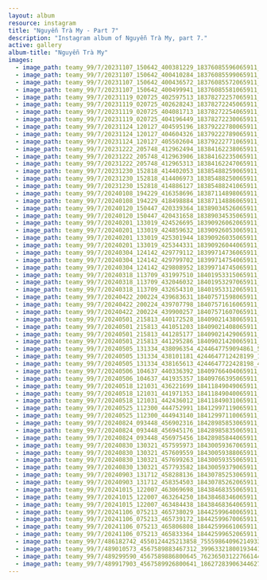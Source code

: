 ```yaml
---
layout: album
resource: instagram
title: "Nguyễn Trà My - Part 7"
description: "Instagram album of Nguyễn Trà My, part 7."
active: gallery
album-title: "Nguyễn Trà My"
images:
  - image_path: teamy_99/7/20231107_150642_400381229_18376085596065911_2906278427316444555_n.jpg
  - image_path: teamy_99/7/20231107_150642_400410284_18376085599065911_7717124706051532119_n.jpg
  - image_path: teamy_99/7/20231107_150642_400436572_18376085572065911_8955639951754228153_n.jpg
  - image_path: teamy_99/7/20231107_150642_400499941_18376085581065911_6022962034586519668_n.jpg
  - image_path: teamy_99/7/20231119_020725_402597513_18378272257065911_3395840167384692999_n.jpg
  - image_path: teamy_99/7/20231119_020725_402628243_18378272245065911_4167957441458629129_n.jpg
  - image_path: teamy_99/7/20231119_020725_404081713_18378272254065911_1861002564194485268_n.jpg
  - image_path: teamy_99/7/20231119_020725_404196449_18378272230065911_7374065133427149131_n.jpg
  - image_path: teamy_99/7/20231124_120127_404595196_18379222780065911_5160318528301003342_n.jpg
  - image_path: teamy_99/7/20231124_120127_404604326_18379222789065911_953683000688460985_n.jpg
  - image_path: teamy_99/7/20231124_120127_405502604_18379222771065911_5045237612519355242_n.jpg
  - image_path: teamy_99/7/20231222_205748_412962494_18384162238065911_3160869803285988546_n.jpg
  - image_path: teamy_99/7/20231222_205748_412963906_18384162235065911_7501120065491725905_n.jpg
  - image_path: teamy_99/7/20231222_205748_412965313_18384162247065911_5623240292404206317_n.jpg
  - image_path: teamy_99/7/20231230_152818_414402053_18385488259065911_6481466077604157328_n.jpg
  - image_path: teamy_99/7/20231230_152818_414406973_18385488250065911_3715130082396876827_n.jpg
  - image_path: teamy_99/7/20231230_152818_414886127_18385488241065911_2581375167982669220_n.jpg
  - image_path: teamy_99/7/20240108_194229_416358696_18387114898065911_1878234931712540426_n.jpg
  - image_path: teamy_99/7/20240108_194229_418498884_18387114886065911_1484203111234722394_n.jpg
  - image_path: teamy_99/7/20240120_150447_420339364_18389034526065911_8025575375167762762_n.jpg
  - image_path: teamy_99/7/20240120_150447_420431658_18389034535065911_746568597673007946_n.jpg
  - image_path: teamy_99/7/20240201_133019_424526695_18390926062065911_6684746884027895484_n.jpg
  - image_path: teamy_99/7/20240201_133019_424859632_18390926053065911_5722697359400100929_n.jpg
  - image_path: teamy_99/7/20240201_133019_425301944_18390926035065911_5377700534705236181_n.jpg
  - image_path: teamy_99/7/20240201_133019_425344331_18390926044065911_3022334430781194578_n.jpg
  - image_path: teamy_99/7/20240304_124142_429779112_18399714736065911_4800288207450273114_n.jpg
  - image_path: teamy_99/7/20240304_124142_429799702_18399714754065911_6701171335667223577_n.jpg
  - image_path: teamy_99/7/20240304_124142_429808952_18399714745065911_2465023215728420081_n.jpg
  - image_path: teamy_99/7/20240318_113709_431997510_18401953315065911_8466926976021722815_n.jpg
  - image_path: teamy_99/7/20240318_113709_432046032_18401953297065911_7485344323864336258_n.jpg
  - image_path: teamy_99/7/20240318_113709_432654310_18401953312065911_5751040330521002830_n.jpg
  - image_path: teamy_99/7/20240422_200224_439683631_18407571598065911_6011563902989254407_n.jpg
  - image_path: teamy_99/7/20240422_200224_439707798_18407571616065911_9033810275487816222_n.jpg
  - image_path: teamy_99/7/20240422_200224_439900257_18407571607065911_5592350968963785133_n.jpg
  - image_path: teamy_99/7/20240501_215813_440172528_18409021438065911_8911570077483095448_n.jpg
  - image_path: teamy_99/7/20240501_215813_441051203_18409021408065911_7517044511914684674_n.jpg
  - image_path: teamy_99/7/20240501_215813_441285177_18409021429065911_9134178001282781053_n.jpg
  - image_path: teamy_99/7/20240501_215813_441295286_18409021420065911_4770893070372155633_n.jpg
  - image_path: teamy_99/7/20240505_131334_438096354_4244647759094861_5331635445561335192_n.jpg
  - image_path: teamy_99/7/20240505_131334_438101181_4244647712428199_101583579192733428_n.jpg
  - image_path: teamy_99/7/20240505_131334_438165613_4244647722428198_4360135407093948361_n.jpg
  - image_path: teamy_99/7/20240506_104637_440336392_18409766404065911_3910251736234295063_n.jpg
  - image_path: teamy_99/7/20240506_104637_441935357_18409766395065911_264062551768779830_n.jpg
  - image_path: teamy_99/7/20240518_121031_436221699_18411849049065911_6337694713375718985_n.jpg
  - image_path: teamy_99/7/20240518_121031_441971353_18411849040065911_5824533749872279353_n.jpg
  - image_path: teamy_99/7/20240518_121031_442436012_18411849031065911_822887317706934056_n.jpg
  - image_path: teamy_99/7/20240525_112300_444752991_18412997119065911_8737299814055666165_n.jpg
  - image_path: teamy_99/7/20240525_112300_444943140_18412997110065911_7779108699915464271_n.jpg
  - image_path: teamy_99/7/20240824_093448_456902316_18428985853065911_3680209373878783363_n.jpg
  - image_path: teamy_99/7/20240824_093448_456945176_18428985835065911_5681399743998628374_n.jpg
  - image_path: teamy_99/7/20240824_093448_456975456_18428985844065911_2264578647257748346_n.jpg
  - image_path: teamy_99/7/20240830_130321_457595973_18430059367065911_3711895317393280070_n.jpg
  - image_path: teamy_99/7/20240830_130321_457609559_18430059388065911_8737739246447047458_n.jpg
  - image_path: teamy_99/7/20240830_130321_457699263_18430059355065911_3155551150503322733_n.jpg
  - image_path: teamy_99/7/20240830_130321_457793582_18430059379065911_5386646017698785302_n.jpg
  - image_path: teamy_99/7/20240903_131712_458288136_18430785253065911_3938154706300254623_n.jpg
  - image_path: teamy_99/7/20240903_131712_458354503_18430785262065911_5029292995844416179_n.jpg
  - image_path: teamy_99/7/20241015_122007_463069698_18438468355065911_9002702441612022215_n.jpg
  - image_path: teamy_99/7/20241015_122007_463264250_18438468346065911_8875650514180341249_n.jpg
  - image_path: teamy_99/7/20241015_122007_463484438_18438468364065911_7780767824405622496_n.jpg
  - image_path: teamy_99/7/20241106_075213_465738029_18442599640065911_4178639545046408757_n.jpg
  - image_path: teamy_99/7/20241106_075213_465739172_18442599670065911_9151106794442609232_n.jpg
  - image_path: teamy_99/7/20241106_075213_465806808_18442599661065911_8281188514034437151_n.jpg
  - image_path: teamy_99/7/20241106_075213_465833364_18442599652065911_5854325350507706211_n.jpg
  - image_path: teamy_99/7/486182742_4550124425213858_7555986409621493392_n.jpg
  - image_path: teamy_99/7/489010573_4567589883467312_3996332180019344176_n.jpg
  - image_path: teamy_99/7/489299590_4567589886800645_7623650312276614473_n.jpg
  - image_path: teamy_99/7/489917903_4567589926800641_1862728390634462754_n.jpg
---
```

